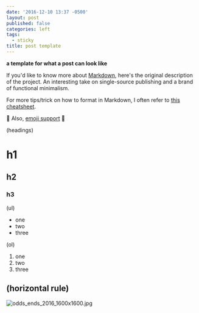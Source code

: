 ```yaml
---
date: '2016-12-10 13:37 -0500'
layout: post
published: false
categories: left
tags:
  - sticky
title: post template
---
```

**a template for what a post can look like**

If you'd like to know more about [Markdown](http://daringfireball.net/projects/markdown/), here's the original description of the project. An interesting take on single-source publishing and a brand of functional minimalism.

For more tips/trick on how to format in Markdown, I often refer to [this cheatsheet](https://github.com/adam-p/markdown-here/wiki/Markdown-Cheatsheet).

:pizza: Also, [emoji support](http://www.webpagefx.com/tools/emoji-cheat-sheet/) :pizza:


(headings)
# h1
## h2
### h3

(ul)
- one
- two
- three

(ol)
1. one
1. two
1. three


(horizontal rule)
---

![odds_ends_2016_1600x1600.jpg]({{site.baseurl}}/assets/img/odds_ends_2016_1600x1600.jpg)